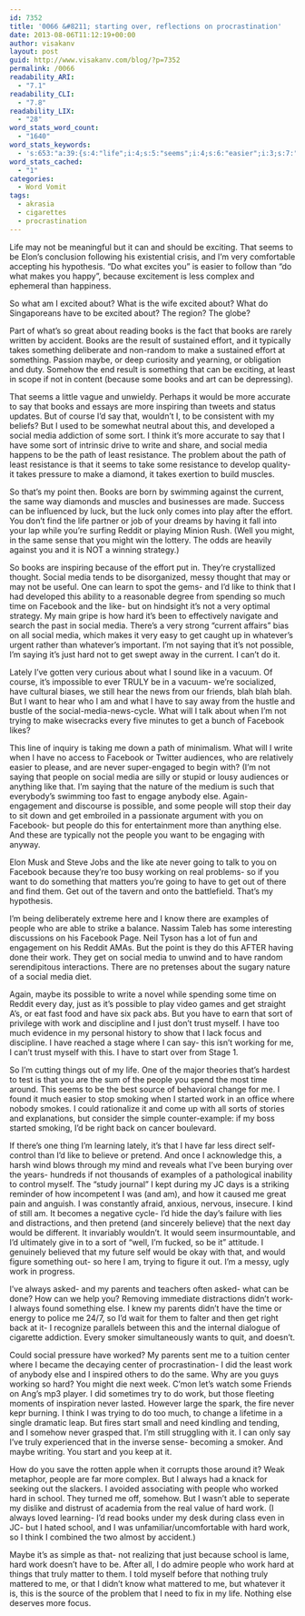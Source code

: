 ```yaml
---
id: 7352
title: '0066 &#8211; starting over, reflections on procrastination'
date: 2013-08-06T11:12:19+00:00
author: visakanv
layout: post
guid: http://www.visakanv.com/blog/?p=7352
permalink: /0066
readability_ARI:
  - "7.1"
readability_CLI:
  - "7.8"
readability_LIX:
  - "28"
word_stats_word_count:
  - "1640"
word_stats_keywords:
  - 's:653:"a:39:{s:4:"life";i:4;s:5:"seems";i:4;s:6:"easier";i:3;s:7:"because";i:5;s:7:"excited";i:3;s:5:"books";i:8;s:6:"effort";i:4;s:5:"takes";i:3;s:4:"make";i:3;s:5:"maybe";i:4;s:7:"somehow";i:3;s:5:"least";i:4;s:6:"social";i:10;s:5:"media";i:9;s:4:"sort";i:4;s:5:"think";i:4;s:5:"write";i:3;s:4:"path";i:3;s:10:"resistance";i:3;s:7:"current";i:3;s:4:"same";i:3;s:6:"reddit";i:3;s:4:"like";i:6;s:4:"time";i:4;s:8:"facebook";i:6;s:4:"hard";i:8;s:6:"saying";i:4;s:8:"possible";i:4;s:4:"just";i:4;s:5:"truly";i:4;s:4:"blah";i:3;s:4:"want";i:3;s:6:"trying";i:3;s:6:"people";i:9;s:7:"working";i:3;s:4:"work";i:11;s:5:"start";i:3;s:7:"parents";i:3;s:6:"school";i:3;}";'
word_stats_cached:
  - "1"
categories:
  - Word Vomit
tags:
  - akrasia
  - cigarettes
  - procrastination
---
```

Life may not be meaningful but it can and should be exciting. That seems to be Elon&#8217;s conclusion following his existential crisis, and I&#8217;m very comfortable accepting his hypothesis. &#8220;Do what excites you&#8221; is easier to follow than &#8220;do what makes you happy&#8221;, because excitement is less complex and ephemeral than happiness.

So what am I excited about? What is the wife excited about? What do Singaporeans have to be excited about? The region? The globe?

Part of what&#8217;s so great about reading books is the fact that books are rarely written by accident. Books are the result of sustained effort, and it typically takes something deliberate and non-random to make a sustained effort at something. Passion maybe, or deep curiosity and yearning, or obligation and duty. Somehow the end result is something that can be exciting, at least in scope if not in content (because some books and art can be depressing).

That seems a little vague and unwieldy. Perhaps it would be more accurate to say that books and essays are more inspiring than tweets and status updates. But of course I&#8217;d say that, wouldn&#8217;t I, to be consistent with my beliefs? But I used to be somewhat neutral about this, and developed a social media addiction of some sort. I think it&#8217;s more accurate to say that I have some sort of intrinsic drive to write and share, and social media happens to be the path of least resistance. The problem about the path of least resistance is that it seems to take some resistance to develop quality- it takes pressure to make a diamond, it takes exertion to build muscles.

So that&#8217;s my point then. Books are born by swimming against the current, the same way diamonds and muscles and businesses are made. Success can be influenced by luck, but the luck only comes into play after the effort. You don&#8217;t find the life partner or job of your dreams by having it fall into your lap while you&#8217;re surfing Reddit or playing Minion Rush. (Well you might, in the same sense that you might win the lottery. The odds are heavily against you and it is NOT a winning strategy.)

So books are inspiring because of the effort put in. They&#8217;re crystallized thought. Social media tends to be disorganized, messy thought that may or may not be useful. One can learn to spot the gems- and I&#8217;d like to think that I had developed this ability to a reasonable degree from spending so much time on Facebook and the like- but on hindsight it&#8217;s not a very optimal strategy. My main gripe is how hard it&#8217;s been to effectively navigate and search the past in social media. There&#8217;s a very strong &#8220;current affairs&#8221; bias on all social media, which makes it very easy to get caught up in whatever&#8217;s urgent rather than whatever&#8217;s important. I&#8217;m not saying that it&#8217;s not possible, I&#8217;m saying it&#8217;s just hard not to get swept away in the current. I can&#8217;t do it.

Lately I&#8217;ve gotten very curious about what I sound like in a vacuum. Of course, it&#8217;s impossible to ever TRULY be in a vacuum- we&#8217;re socialized, have cultural biases, we still hear the news from our friends, blah blah blah. But I want to hear who I am and what I have to say away from the hustle and bustle of the social-media-news-cycle. What will I talk about when I&#8217;m not trying to make wisecracks every five minutes to get a bunch of Facebook likes?

This line of inquiry is taking me down a path of minimalism. What will I write when I have no access to Facebook or Twitter audiences, who are relatively easier to please, and are never super-engaged to begin with? (I&#8217;m not saying that people on social media are silly or stupid or lousy audiences or anything like that. I&#8217;m saying that the nature of the medium is such that everybody&#8217;s swimming too fast to engage anybody else. Again- engagement and discourse is possible, and some people will stop their day to sit down and get embroiled in a passionate argument with you on Facebook- but people do this for entertainment more than anything else. And these are typically not the people you want to be engaging with anyway.

Elon Musk and Steve Jobs and the like ate never going to talk to you on Facebook because they&#8217;re too busy working on real problems- so if you want to do something that matters you&#8217;re going to have to get out of there and find them. Get out of the tavern and onto the battlefield. That&#8217;s my hypothesis.

I&#8217;m being deliberately extreme here and I know there are examples of people who are able to strike a balance. Nassim Taleb has some interesting discussions on his Facebook Page. Neil Tyson has a lot of fun and engagement on his Reddit AMAs. But the point is they do this AFTER having done their work. They get on social media to unwind and to have random serendipitous interactions. There are no pretenses about the sugary nature of a social media diet.

Again, maybe its possible to write a novel while spending some time on Reddit every day, just as it&#8217;s possible to play video games and get straight A&#8217;s, or eat fast food and have six pack abs. But you have to earn that sort of privilege with work and discipline and I just don&#8217;t trust myself. I have too much evidence in my personal history to show that I lack focus and discipline. I have reached a stage where I can say- this isn&#8217;t working for me, I can&#8217;t trust myself with this. I have to start over from Stage 1.

So I&#8217;m cutting things out of my life. One of the major theories that&#8217;s hardest to test is that you are the sum of the people you spend the most time around. This seems to be the best source of behavioral change for me. I found it much easier to stop smoking when I started work in an office where nobody smokes. I could rationalize it and come up with all sorts of stories and explanations, but consider the simple counter-example: if my boss started smoking, I&#8217;d be right back on cancer boulevard.

If there&#8217;s one thing I&#8217;m learning lately, it&#8217;s that I have far less direct self-control than I&#8217;d like to believe or pretend. And once I acknowledge this, a harsh wind blows through my mind and reveals what I&#8217;ve been burying over the years- hundreds if not thousands of examples of a pathological inability to control myself. The &#8220;study journal&#8221; I kept during my JC days is a striking reminder of how incompetent I was (and am), and how it caused me great pain and anguish. I was constantly afraid, anxious, nervous, insecure. I kind of still am. It becomes a negative cycle- I&#8217;d hide the day&#8217;s failure with lies and distractions, and then pretend (and sincerely believe) that the next day would be different. It invariably wouldn&#8217;t. It would seem insurmountable, and I&#8217;d ultimately give in to a sort of &#8220;well, I&#8217;m fucked, so be it&#8221; attitude. I genuinely believed that my future self would be okay with that, and would figure something out- so here I am, trying to figure it out. I&#8217;m a messy, ugly work in progress.

I&#8217;ve always asked- and my parents and teachers often asked- what can be done? How can we help you? Removing immediate distractions didn&#8217;t work- I always found something else. I knew my parents didn&#8217;t have the time or energy to police me 24/7, so I&#8217;d wait for them to falter and then get right back at it- I recognize parallels between this and the internal dialogue of cigarette addiction. Every smoker simultaneously wants to quit, and doesn&#8217;t.

Could social pressure have worked? My parents sent me to a tuition center where I became the decaying center of procrastination- I did the least work of anybody else and I inspired others to do the same. Why are you guys working so hard? You might die next week. C&#8217;mon let&#8217;s watch some Friends on Ang&#8217;s mp3 player. I did sometimes try to do work, but those fleeting moments of inspiration never lasted. However large the spark, the fire never kepr burning. I think I was trying to do too much, to change a lifetime in a single dramatic leap. But fires start small and need kindling and tending, and I somehow never grasped that. I&#8217;m still struggling with it. I can only say I&#8217;ve truly experienced that in the inverse sense- becoming a smoker. And maybe writing. You start and you keep at it.

How do you save the rotten apple when it corrupts those around it? Weak metaphor, people are far more complex. But I always had a knack for seeking out the slackers. I avoided associating with people who worked hard in school. They turned me off, somehow. But I wasn&#8217;t able to seperate my dislike and distrust of academia from the real value of hard work. (I always loved learning- I&#8217;d read books under my desk during class even in JC- but I hated school, and I was unfamiliar/uncomfortable with hard work, so I think I combined the two almost by accident.)

Maybe it&#8217;s as simple as that- not realizing that just because school is lame, hard work doesn&#8217;t have to be. After all, I do admire people who work hard at things that truly matter to them. I told myself before that nothing truly mattered to me, or that I didn&#8217;t know what mattered to me, but whatever it is, this is the source of the problem that I need to fix in my life. Nothing else deserves more focus.